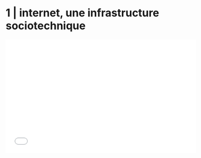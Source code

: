 # 1 | internet, une infrastructure sociotechnique

<iframe src="./media/cours1.pdf" width="100%" height="300"  frameborder="0"/>


## bibliographie

lien vers les références bibliographiques :
